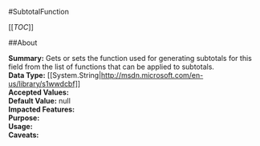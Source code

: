 #SubtotalFunction

[[_TOC_]]

##About

**Summary:**  Gets or sets the function used for generating subtotals for this field from the list of functions that can be applied to subtotals.   
**Data Type:** [[System.String|http://msdn.microsoft.com/en-us/library/s1wwdcbf]]  
**Accepted Values:**   
**Default Value:** null  
**Impacted Features:**   
**Purpose:**   
**Usage:**   
**Caveats:**   

